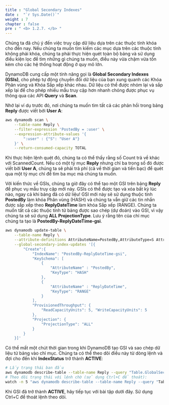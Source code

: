 ```yaml
---
title : "Global Secondary Indexes"
date :  "`r Sys.Date()`" 
weight : 7
chapter : false
pre : " <b> 1.2.7. </b> "
---
```


Chúng ta đã chú ý đến việc truy cập dữ liệu dựa trên các thuộc tính khóa cho đến nay. Nếu chúng ta muốn tìm kiếm các mục dựa trên các thuộc tính không phải khóa, chúng ta phải thực hiện quét toàn bộ bảng và sử dụng điều kiện lọc để tìm những gì chúng ta muốn, điều này vừa chậm vừa tốn kém cho các hệ thống hoạt động ở quy mô lớn.

DynamoDB cung cấp một tính năng gọi là **Global Secondary Indexes (GSIs)**, cho phép tự động chuyển đổi dữ liệu của bạn xung quanh các Khóa Phân vùng và Khóa Sắp xếp khác nhau. Dữ liệu có thể được nhóm lại và sắp xếp lại để cho phép nhiều mẫu truy cập hơn nhanh chóng được phục vụ thông qua các API **Query** và **Scan**.

Nhớ lại ví dụ trước đó, nơi chúng ta muốn tìm tất cả các phản hồi trong bảng **Reply** được viết bởi **User A**:

```bash
aws dynamodb scan \
    --table-name Reply \
    --filter-expression 'PostedBy = :user' \
    --expression-attribute-values '{
        ":user" : {"S": "User A"}
    }' \
    --return-consumed-capacity TOTAL
```

Khi thực hiện lệnh quét đó, chúng ta có thể thấy rằng số Count trả về khác với ScannedCount. Nếu có một tỷ mục **Reply** nhưng chỉ ba trong số đó được viết bởi **User A**, chúng ta sẽ phải trả phí (cả về thời gian và tiền bạc) để quét qua một tỷ mục chỉ để tìm ba mục mà chúng ta muốn.

Với kiến thức về GSIs, chúng ta giờ đây có thể tạo một GSI trên bảng **Reply** để phục vụ mẫu truy cập mới này. GSIs có thể được tạo và xóa bất kỳ lúc nào, ngay cả khi bảng đã có dữ liệu! GSI mới này sẽ sử dụng thuộc tính **PostedBy** làm khóa Phân vùng (HASH) và chúng ta vẫn giữ các tin nhắn được sắp xếp theo **ReplyDateTime** làm khóa Sắp xếp (RANGE). Chúng ta muốn tất cả các thuộc tính từ bảng được sao chép (dự đoán) vào GSI, vì vậy chúng ta sẽ sử dụng **ALL ProjectionType**. Lưu ý rằng tên của chỉ mục chúng ta tạo là **PostedBy-ReplyDateTime-gsi**.

```bash
aws dynamodb update-table \
    --table-name Reply \
    --attribute-definitions AttributeName=PostedBy,AttributeType=S AttributeName=ReplyDateTime,AttributeType=S \
    --global-secondary-index-updates '[{
        "Create":{
            "IndexName": "PostedBy-ReplyDateTime-gsi",
            "KeySchema": [
                {
                    "AttributeName" : "PostedBy",
                    "KeyType": "HASH"
                },
                {
                    "AttributeName" : "ReplyDateTime",
                    "KeyType": "RANGE"
                }
            ],
            "ProvisionedThroughput": {
                "ReadCapacityUnits": 5, "WriteCapacityUnits": 5
            },
            "Projection": {
                "ProjectionType": "ALL"
            }
        }
    }]'
```

Có thể mất một chút thời gian trong khi DynamoDB tạo GSI và sao chép dữ liệu từ bảng vào chỉ mục. Chúng ta có thể theo dõi điều này từ dòng lệnh và đợi cho đến khi **IndexStatus** trở thành **ACTIVE**:

```bash
# Lấy trạng thái ban đầu
aws dynamodb describe-table --table-name Reply --query "Table.GlobalSecondaryIndexes[0].IndexStatus"
# Theo dõi trạng thái với lệnh chờ (sử dụng Ctrl+C để thoát):
watch -n 5 "aws dynamodb describe-table --table-name Reply --query "Table.GlobalSecondaryIndexes[0].IndexStatus""
```

Khi GSI đã trở thành **ACTIVE**, hãy tiếp tục với bài tập dưới đây. Sử dụng Ctrl+C để thoát lệnh theo dõi.

